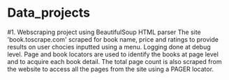# Data_projects

#1. Webscraping project using BeautifulSoup HTML parser
The site 'book.toscrape.com' scraped for book name, price and ratings to provide results on user chocies inputted using a menu. Logging done at debug level. Page and book locators are used to identify the books at page level and to acquire each book detail. The total page count is also scraped from the website to access all the pages from the site using a PAGER locator.
